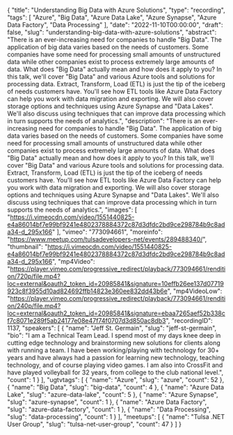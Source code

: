 {
  "title": "Understanding Big Data with Azure Solutions",
  "type": "recording",
  "tags": [
    "Azure",
    "Big Data",
    "Azure Data Lake",
    "Azure Synapse",
    "Azure Data Factory",
    "Data Processing"
  ],
  "date": "2022-11-10T00:00:00",
  "draft": false,
  "slug": "understanding-big-data-with-azure-solutions",
  "abstract": "There is an ever-increasing need for companies to handle \"Big Data\". The application of big data varies based on the needs of customers. Some companies have some need for processing small amounts of unstructured data while other companies exist to process extremely large amounts of data. What does \"Big Data\" actually mean and how does it apply to you? In this talk, we'll cover \"Big Data\" and various Azure tools and solutions for processing data. Extract, Transform, Load (ETL) is just the tip of the iceberg of needs customers have. You'll see how ETL tools like Azure Data Factory can help you work with data migration and exporting. We will also cover storage options and techniques using Azure Synapse and \"Data Lakes\". We'll also discuss using techniques that can improve data processing which in turn supports the needs of analytics.",
  "description": "There is an ever-increasing need for companies to handle \"Big Data\". The application of big data varies based on the needs of customers. Some companies have some need for processing small amounts of unstructured data while other companies exist to process extremely large amounts of data. What does \"Big Data\" actually mean and how does it apply to you? In this talk, we'll cover \"Big Data\" and various Azure tools and solutions for processing data. Extract, Transform, Load (ETL) is just the tip of the iceberg of needs customers have. You'll see how ETL tools like Azure Data Factory can help you work with data migration and exporting. We will also cover storage options and techniques using Azure Synapse and \"Data Lakes\". We'll also discuss using techniques that can improve data processing which in turn supports the needs of analytics.",
  "images": [
    "https://i.vimeocdn.com/video/1551440825-e4a86014bf7e99bf9241e4802378884372c87d3dfdc2bd9ce298784b9c8ada34-d_295x166"
  ],
  "vimeo": "773094661",
  "moreinfo": "https://www.meetup.com/tulsadevelopers-net/events/289488340/",
  "thumbnail": "https://i.vimeocdn.com/video/1551440825-e4a86014bf7e99bf9241e4802378884372c87d3dfdc2bd9ce298784b9c8ada34-d_295x166",
  "mp4Video": "https://player.vimeo.com/progressive_redirect/playback/773094661/rendition/720p/file.mp4?loc=external&oauth2_token_id=20985841&signature=10effb26ee137d07719923c8f3955d10ad824692ffb14823e360ee832dd43b6e",
  "mp4VideoLow": "https://player.vimeo.com/progressive_redirect/playback/773094661/rendition/240p/file.mp4?loc=external&oauth2_token_id=20985841&signature=ebaa7265aef52b338cf7c8071e289f5ab24177e08e47f74f0707d3d850ac8db3",
  "recordingID": 1137,
  "speakers": [
    {
      "name": "Jeff St. Germain",
      "slug": "jeff-st-germain",
      "bio": "I am a Technical Team Lead. I spend most of my days knee deep in cutting edge technology and brainstorming new solutions for clients along with running a team. I have been working/playing with technology for 30+ years and have always had a passion for learning new technology, teaching technology, and of course playing video games. I am also into CrossFit and have played volleyball for 32 years, from college to the club national level.",
      "count": 1
    }
  ],
  "ugtvtags": [
    {
      "name": "Azure",
      "slug": "azure",
      "count": 52
    },
    {
      "name": "Big Data",
      "slug": "big-data",
      "count": 4
    },
    {
      "name": "Azure Data Lake",
      "slug": "azure-data-lake",
      "count": 5
    },
    {
      "name": "Azure Synapse",
      "slug": "azure-synapse",
      "count": 1
    },
    {
      "name": "Azure Data Factory",
      "slug": "azure-data-factory",
      "count": 1
    },
    {
      "name": "Data Processing",
      "slug": "data-processing",
      "count": 1
    }
  ],
  "meetups": [
    {
      "name": "Tulsa .NET User Group",
      "slug": "tulsa-net-user-group",
      "count": 47
    }
  ]
}